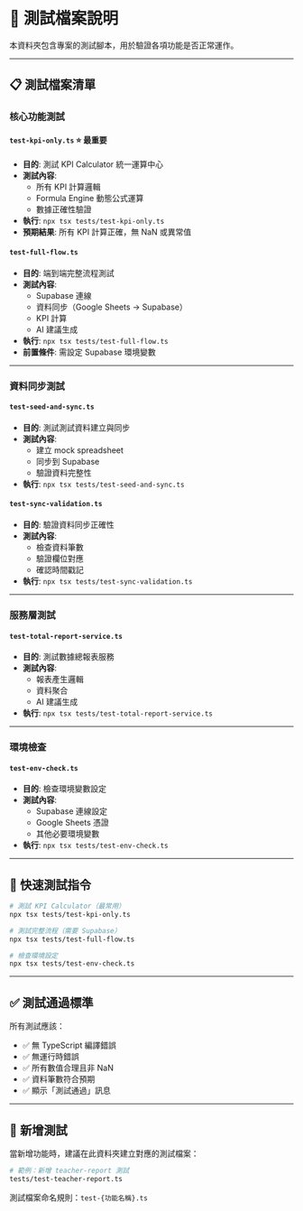 # 🧪 測試檔案說明

本資料夾包含專案的測試腳本，用於驗證各項功能是否正常運作。

---

## 📋 測試檔案清單

### **核心功能測試**

#### `test-kpi-only.ts` ⭐ **最重要**
- **目的**: 測試 KPI Calculator 統一運算中心
- **測試內容**:
  - 所有 KPI 計算邏輯
  - Formula Engine 動態公式運算
  - 數據正確性驗證
- **執行**: `npx tsx tests/test-kpi-only.ts`
- **預期結果**: 所有 KPI 計算正確，無 NaN 或異常值

#### `test-full-flow.ts`
- **目的**: 端到端完整流程測試
- **測試內容**:
  - Supabase 連線
  - 資料同步（Google Sheets → Supabase）
  - KPI 計算
  - AI 建議生成
- **執行**: `npx tsx tests/test-full-flow.ts`
- **前置條件**: 需設定 Supabase 環境變數

---

### **資料同步測試**

#### `test-seed-and-sync.ts`
- **目的**: 測試測試資料建立與同步
- **測試內容**:
  - 建立 mock spreadsheet
  - 同步到 Supabase
  - 驗證資料完整性
- **執行**: `npx tsx tests/test-seed-and-sync.ts`

#### `test-sync-validation.ts`
- **目的**: 驗證資料同步正確性
- **測試內容**:
  - 檢查資料筆數
  - 驗證欄位對應
  - 確認時間戳記
- **執行**: `npx tsx tests/test-sync-validation.ts`

---

### **服務層測試**

#### `test-total-report-service.ts`
- **目的**: 測試數據總報表服務
- **測試內容**:
  - 報表產生邏輯
  - 資料聚合
  - AI 建議生成
- **執行**: `npx tsx tests/test-total-report-service.ts`

---

### **環境檢查**

#### `test-env-check.ts`
- **目的**: 檢查環境變數設定
- **測試內容**:
  - Supabase 連線設定
  - Google Sheets 憑證
  - 其他必要環境變數
- **執行**: `npx tsx tests/test-env-check.ts`

---

## 🚀 快速測試指令

```bash
# 測試 KPI Calculator（最常用）
npx tsx tests/test-kpi-only.ts

# 測試完整流程（需要 Supabase）
npx tsx tests/test-full-flow.ts

# 檢查環境設定
npx tsx tests/test-env-check.ts
```

---

## ✅ 測試通過標準

所有測試應該：
- ✅ 無 TypeScript 編譯錯誤
- ✅ 無運行時錯誤
- ✅ 所有數值合理且非 NaN
- ✅ 資料筆數符合預期
- ✅ 顯示「測試通過」訊息

---

## 📝 新增測試

當新增功能時，建議在此資料夾建立對應的測試檔案：

```bash
# 範例：新增 teacher-report 測試
tests/test-teacher-report.ts
```

測試檔案命名規則：`test-{功能名稱}.ts`
